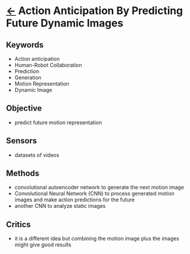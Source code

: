 # [<-](../README.md#articles) Action Anticipation By Predicting Future Dynamic Images

## Keywords

- Action anticipation
- Human-Robot Collaboration
- Prediction
- Generation
- Motion Representation
- Dynamic Image

## Objective

- predict future motion representation

## Sensors

- datasets of videos

## Methods

- convolutional autoencoder network to generate the next motion image
- Convolutional Neural Network (CNN) to process generated motion images and make action predictions for the future
- another CNN to analyze static images

## Critics

- it is a different idea but combining the motion image plus the images might give good results
